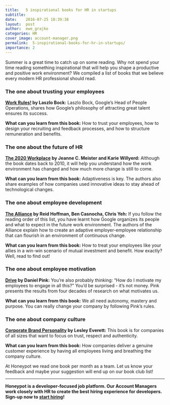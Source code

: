 ```yaml
---
title:   5 inspirational books for HR in startups
subtitle:
date:    2016-07-25 10:39:38
layout:  post
author:  ewe_grajko
categories: HR 
cover_image: account-manager.png
permalink:  5-inspirational-books-for-hr-in-startups/
importance: 2
---
```


Summer is a great time to catch up on some reading.  Why not spend your time reading something inspirational that will help you shape a productive and positive work environment? We compiled a list of books that we believe every modern HR professional should read. 

<!--more-->

### The one about trusting your employees

**[Work Rules!][1] by Laszlo Bock:** Laszlo Bock, Google’s Head of People Operations, shares how Google’s philosophy of attracting great talent ensures its success. 

**What can you learn from this book:** How to trust your employees, how to design your recruiting and feedback processes, and how to structure remuneration and benefits. 

### The one about the future of HR

**[The 2020 Workplace][2] by Jeanne C. Meister and Karie Willyerd:** Although the book dates back to 2010, it  will help you understand how the work environment has changed and how much more change is still to come.  

**What can you learn from this book:** Adaptiveness is key. The authors also share examples of how companies used innovative ideas to stay ahead of technological changes. 

### The one about employee development

**[The Alliance][3] by Reid Hoffman, Ben Casnocha, Chris Yeh:** If you follow the reading order of this list, you have learnt how Google organizes its people and what to expect in the future work environment. The authors of the Alliance explain how to create an adaptive employer-employee relationship that can flourish in an environment of continuous change.  

**What can you learn from this book:** How to treat your employees like your allies in a win-win scenario of mutual investment and benefit. How exactly? Well, read to find out!

### The one about employee motivation

**[Drive][4] by Daniel Pink:** You’re also probably thinking: “How do I motivate my employees to engage in all this?” You’d be surprised - it’s not money. Pink presents the results from four decades of research on what motivates us. 

**What can you learn from this book:** We all need autonomy, mastery and purpose. You can really change your company by following Pink’s rules.


### The one about company culture 

**[Corporate Brand Personality][5] by Lesley Everett:** This book is for companies of all sizes that want to focus on trust, respect and authenticity. 

**What can you learn from this book:** How companies deliver a genuine customer experience by having all employees living and breathing the company culture. 




At Honeypot we read one book per month as a team. Let us know your feedback and maybe your suggestion will end up on our book club list!


* * *

**Honeypot is a developer-focused job platform. Our Account Managers work closely with HR to create the best hiring experience for developers. Sign-up now to [start hiring][6]!**




[1]: https://www.amazon.de/Work-Rules-Insights-Inside-Transform/dp/1455554790
[2]: https://www.amazon.com/2020-Workplace-Innovative-Companies-Tomorrows/dp/0061763276/ref=pd_bxgy_14_img_2?ie=UTF8&psc=1&refRID=ZXF1X758C8HKEZTDYJR7 
[3]: https://www.amazon.de/Alliance-Managing-Talent-Networked-Age/dp/1625275773?ie=UTF8&colid=2B4GFTRX0E8A&coliid=I1222R2L4X2R73&ref_=wl_it_dp_v_S_ttl
[4]: https://www.amazon.de/Drive-Surprising-Truth-About-Motivates/dp/1594484805?ie=UTF8&colid=2B4GFTRX0E8A&coliid=I2IKS5MIBVVWFW&ref_=wl_it_dp_v_nS_ttl
[5]: https://www.amazon.com/Corporate-Brand-Personality-Organizations-Authenticity/dp/0749471379/ref=pd_sim_14_4?ie=UTF8&dpID=51Je%2Blj59-L&dpSrc=sims&preST=_AC_UL320_SR212%2C320_&psc=1&refRID=4F0SWXT40WP5ABVDCWWK 
[6]: https://www.honeypot.io/pages/for_employers?utm_source=books